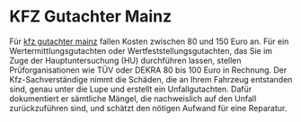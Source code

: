 # KFZ Gutachter Mainz
Für [kfz gutachter mainz](https://www.kfz-gutachter-gourge.de/) fallen Kosten zwischen 80 und 150 Euro an. Für ein Wertermittlungsgutachten oder Wertfeststellungsgutachten, das Sie im Zuge der Hauptuntersuchung (HU) durchführen lassen, stellen Prüforganisationen wie TÜV oder DEKRA 80 bis 100 Euro in Rechnung. Der Kfz-Sachverständige nimmt die Schäden, die an Ihrem Fahrzeug entstanden sind, genau unter die Lupe und erstellt ein Unfallgutachten. Dafür dokumentiert er sämtliche Mängel, die nachweislich auf den Unfall zurückzuführen sind, und schätzt den nötigen Aufwand für eine Reparatur.
